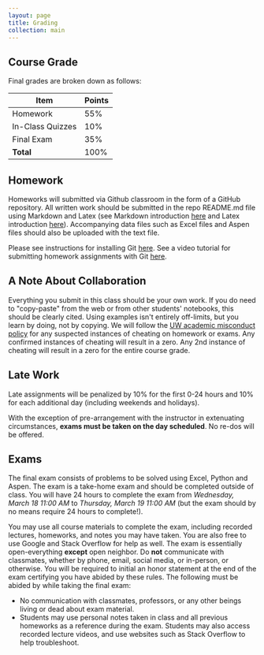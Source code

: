 ```yaml
---
layout: page
title: Grading
collection: main
---
```


## Course Grade

Final grades are broken down as follows:

| **Item**           | **Points**    |
| ------------------ | ------------- |
| Homework           | 55%           |
| In-Class Quizzes   | 10%           |
| Final Exam         | 35%           |
| **Total**          | 100%          |

## Homework

Homeworks will submitted via Github classroom in the form of a GitHub repository. All written work should be submitted in the repo README.md file using Markdown and Latex (see Markdown introduction [here](https://www.markdownguide.org/basic-syntax/) and Latex introduction [here](https://www.overleaf.com/learn/latex/Mathematical_expressions)). Accompanying data files such as Excel files and Aspen files should also be uploaded with the text file.

Please see instructions for installing Git [here](https://uwescience.github.io/2019-10-01-uw/). See a video tutorial for submitting homework assignments with Git [here](https://uw.hosted.panopto.com/Panopto/Pages/Viewer.aspx?id=847f11be-1154-4c41-9d10-aaff0122ebd7).

## A Note About Collaboration

Everything you submit in this class should be your own work. If you do need to "copy-paste" from the web or from other students' notebooks, this should be clearly cited. Using examples isn't entirely off-limits, but you learn by doing, not by copying. We will follow the [UW academic misconduct policy](https://www.washington.edu/cssc/facultystaff/academic-misconduct/) for any suspected instances of cheating on homework or exams. Any confirmed instances of cheating will result in a zero. Any 2nd instance of cheating will result in a zero for the entire course grade.

## Late Work

Late assignments will be penalized by 10% for the first 0-24 hours and 10% for each additional day (including weekends and holidays).

With the exception of pre-arrangement with the instructor in extenuating circumstances, **exams must be taken on the day scheduled**. No re-dos will be offered.

## Exams

The final exam consists of problems to be solved using Excel, Python and Aspen. The exam is a take-home exam and should be completed outside of class. You will have 24 hours to complete the exam from *Wednesday, March 18 11:00 AM* to *Thursday, March 19 11:00 AM* (but the exam should by no means require 24 hours to complete!).

You may use all course materials to complete the exam, including recorded lectures, homeworks, and notes you may have taken. You are also free to use Google and Stack Overflow for help as well. The exam is essentially open-everything **except** open neighbor. Do **not** communicate with classmates, whether by phone, email, social media, or in-person, or otherwise. You will be required to initial an honor statement at the end of the exam certifying you have abided by these rules. The following must be abided by while taking the final exam:

* No communication with classmates, professors, or any other beings living or dead about exam material.
* Students may use personal notes taken in class and all previous homeworks as a reference during the exam. Students may also access recorded lecture videos, and use websites such as Stack Overflow to help troubleshoot.
